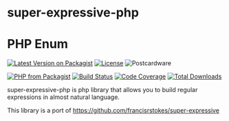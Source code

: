 # super-expressive-php

# PHP Enum

[![Latest Version on Packagist](https://img.shields.io/packagist/v/bassim/super-expressive-php.svg?style=for-the-badge)](https://packagist.org/packages/super-expressive-php)
[![License](https://img.shields.io/github/license/bassim/super-expressive-php?style=for-the-badge)](https://github.com/super-expressive-php/blob/master/LICENSE.md)
![Postcardware](https://img.shields.io/badge/Postcardware-%F0%9F%92%8C-197593?style=for-the-badge)

[![PHP from Packagist](https://img.shields.io/packagist/php-v/bassim/super-expressive-php?style=flat-square)](https://packagist.org/packages/super-expressive-php)
[![Build Status](https://img.shields.io/github/workflow/status/bassim/super-expressive-php/run-tests?label=tests&style=flat-square)](https://github.com/super-expressive-php/actions?query=workflow%3Arun-tests)
[![Code Coverage](https://img.shields.io/coveralls/github/bassim/super-expressive-php.svg?style=flat-square)](https://coveralls.io/github/super-expressive-php)
[![Total Downloads](https://img.shields.io/packagist/dt/bassim/super-expressive-php.svg?style=flat-square)](https://packagist.org/packages/super-expressive-php)

super-expressive-php is php library that allows you to build regular expressions in almost natural language. 

This library is a port of https://github.com/francisrstokes/super-expressive
